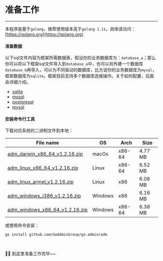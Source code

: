 # 准备工作
---

本程序是基于```golang```，推荐使用版本高于```golang 1.11```，具体请访问：[https://golang.org](https://golang.org)

#### 准备数据

以下sql文件内容为框架所需数据表，假设你的业务数据库为：```database_a```；那么你可以将以下框架sql文件导入到```database_a```中，也可以另外建一个数据库```database_b```再导入，可以为不同驱动的数据库，比方说你的业务数据库为```mysql```，框架数据库为```sqlite```。框架目前支持多个数据库连接操作。关于如何配置，后面会详细介绍。

- [sqlite](https://gitee.com/go-admin/go-admin/raw/master/data/admin.db)
- [mssql](https://gitee.com/go-admin/go-admin/raw/master/data/admin.mssql)
- [postgresql](https://gitee.com/go-admin/go-admin/raw/master/data/admin.pgsql)
- [mysql](https://gitee.com/go-admin/go-admin/raw/master/data/admin.sql)

#### 安装命令行工具

下载对应系统的二进制文件到本地：

|  File name   | OS  | Arch  | Size  |
|  ----  | ----  | ----  |----  |
| [adm_darwin_x86_64_v1.2.16.zip](http://file.go-admin.cn/go_admin/cli/v1_2_16/adm_darwin_x86_64_v1.2.16.zip)  | macOs | x86-64 | 4.77 MB
| [adm_linux_x86_64_v1.2.16.zip](http://file.go-admin.cn/go_admin/cli/v1_2_16/adm_linux_x86_64_v1.2.16.zip)  | Linux | x86-64   | 6.52 MB
| [adm_linux_armel_v1.2.16.zip](http://file.go-admin.cn/go_admin/cli/v1_2_16/adm_linux_armel_v1.2.16.zip)  | Linux | x86   | 6.06 MB
| [adm_windows_i386_v1.2.16.zip](http://file.go-admin.cn/go_admin/cli/v1_2_16/adm_windows_i386_v1.2.16.zip)  | Windows | x86  |6.16 MB
| [adm_windows_x86_64_v1.2.16.zip](http://file.go-admin.cn/go_admin/cli/v1_2_16/adm_windows_x86_64_v1.2.16.zip)  | Windows | x86-64   |6.38 MB



或使用命令安装：

```
go install github.com/GoAdminGroup/go-admin/adm
```

<br>

🍺🍺 到这里准备工作完毕~~